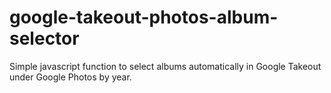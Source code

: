 # google-takeout-photos-album-selector
Simple javascript function to select albums automatically in Google Takeout under Google Photos by year.
